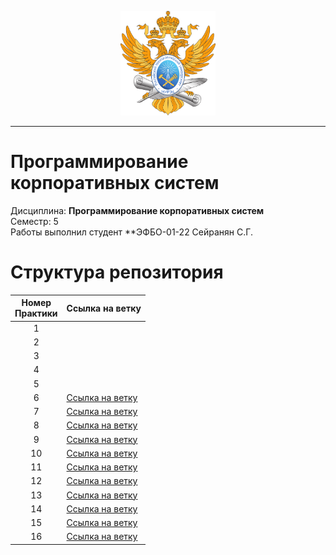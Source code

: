 <p align="center">
  <img src="images/MIREA_Gerb_Colour.svg" alt="Mirea_Gerb" width="30%"/>
</p>

___

# Программирование корпоративных систем
Дисциплина: **Программирование корпоративных систем** <br>
Семестр: 5 <br>
Работы выполнил студент **ЭФБО-01-22 Сейранян С.Г. <br>

# Структура репозитория
| Номер<br>Практики | Ссылка на ветку |
|:---:|---|
| 1 | |
| 2 | |
| 3 | |
| 4 | |
| 5 | |
| 6 | [Ссылка на ветку](https://github.com/Livmasss/flutter_tasks/tree/Practice_6) |
| 7 | [Ссылка на ветку](https://github.com/Livmasss/flutter_tasks/tree/Practice_7) |
| 8 | [Ссылка на ветку](https://github.com/Livmasss/flutter_tasks/tree/Practice_8) |
| 9 | [Ссылка на ветку](https://github.com/Livmasss/flutter_tasks/tree/Practice_9) |
| 10 | [Ссылка на ветку](https://github.com/Livmasss/flutter_tasks/tree/Practice_10) |
| 11 | [Ссылка на ветку](https://github.com/Livmasss/flutter_tasks/tree/Practice_11) |
| 12 | [Ссылка на ветку](https://github.com/Livmasss/flutter_tasks/tree/Practice_12) |
| 13 | [Ссылка на ветку](https://github.com/Livmasss/flutter_tasks/tree/Practice_13) |
| 14 | [Ссылка на ветку](https://github.com/Livmasss/flutter_tasks/tree/Practice_14) |
| 15 | [Ссылка на ветку](https://github.com/Livmasss/flutter_tasks/tree/Practice_14) |
| 16 | [Ссылка на ветку](https://github.com/Livmasss/flutter_tasks/tree/Practice_16) |
